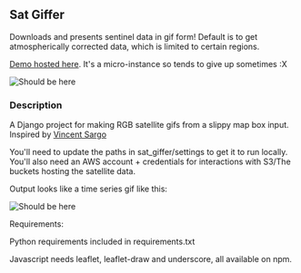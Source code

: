 ## Sat Giffer ##

Downloads and presents sentinel data in gif form! Default is to get atmospherically corrected data, which is limited to certain regions.

[Demo hosted here](http://ec2-35-159-51-103.eu-central-1.compute.amazonaws.com/). It's a micro-instance so tends to give up sometimes :X

![Should be here](https://s3.eu-central-1.amazonaws.com/sat-giffer/demo-gif.gif)

### Description ###
A Django project for making RGB satellite gifs from a slippy map box input. Inspired by [Vincent Sargo](https://twitter.com/_VincentS_)

You'll need to update the paths in sat_giffer/settings to get it to run locally. You'll also need an AWS account + credentials for interactions with S3/The buckets hosting the satellite data.

Output looks like a time series gif like this:

![Should be here](https://s3.eu-central-1.amazonaws.com/sat-giffer/gifs/53.49818991811629,-6.66046142578125,53.52432264973584,-6.613082885742188.gif)

Requirements:

Python requirements included in requirements.txt

Javascript needs leaflet, leaflet-draw and underscore, all available on npm.